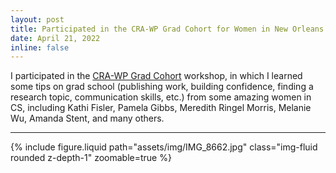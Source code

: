 ```yaml
---
layout: post
title: Participated in the CRA-WP Grad Cohort for Women in New Orleans
date: April 21, 2022
inline: false
---
```


I participated in the [CRA-WP Grad Cohort](https://web.cvent.com/event/35faeffe-dbe1-4ea4-933c-57669f3d4c8a/summary) workshop, in which I learned some tips on grad school (publishing work, building confidence, finding a research topic, communication skills, etc.) from some amazing women in CS, including Kathi Fisler, Pamela Gibbs, Meredith Ringel Morris, Melanie Wu, Amanda Stent, and many others.

***

<div class="row mt-3">
    <div class="col-sm mt-3 mt-md-0">
        {% include figure.liquid path="assets/img/IMG_8662.jpg" class="img-fluid rounded z-depth-1" zoomable=true %}
    </div>
</div>
